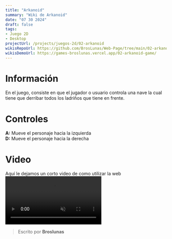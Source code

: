 ```yaml
---
title: "Arkanoid"
summary: "Wiki de Arkanoid"
date: "07 30 2024"
draft: false
tags:
- Juego 2D
- Desktop
projectUrl: /projects/juegos-2d/02-arkanoid
wikisRepoUrl: https://github.com/BrosLunas/Web-Page/tree/main/02-arkanoid-game/
wikisDemoUrl: https://games-broslunas.vercel.app/02-arkanoid-game/
---
```

# Información
En el juego, consiste en que el jugador o usuario controla una nave la cual tiene que derribar todos los ladriños que tiene en frente.

# Controles
<b>A:</b> Mueve el personaje hacia la izquierda <br>
<b>D:</b> Mueve el personaje hacia la derecha <br>

# Video
Aquí le dejamos un corto video de como utilizar la web
<video class="container video" controls muted>
    <source src="/assets/video/gameplay/arkanoid.mp4" type="video/mp4">
</video>

> Escrito por **Broslunas**
